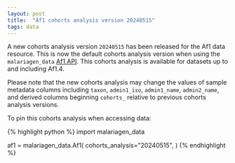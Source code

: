 ```yaml
---
layout: post
title:  "Af1 cohorts analysis version 20240515"
tags: data
---
```


A new cohorts analysis version `20240515` has been released for the
Af1 data resource. This is now the default cohorts analysis version
when using the `malariagen_data` [Af1
API](https://malariagen.github.io/malariagen-data-python/latest/Af1.html). This
cohorts analysis is available for datasets up to and including Af1.4.

Please note that the new cohorts analysis may change the values of
sample metadata columns including `taxon`, `admin1_iso`,
`admin1_name`, `admin2_name`, and derived columns beginning `cohorts_`
relative to previous cohorts analysis versions.

To pin this cohorts analysis when accessing data:

{% highlight python %}
import malariagen_data

af1 = malariagen_data.Af1(
    cohorts_analysis="20240515",
)
{% endhighlight %}
